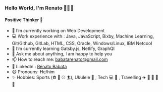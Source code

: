 ### Hello World, I'm Renato 👋👨‍💻 
#### Positive Thinker :star2:

- 🔭 I’m currently working on Web Development
- :computer: Work experience with : Java, JavaScript, Bixby, Machine Learning, Git/Github, GitLab, HTML, CSS, Oracle, Windows/Linux, IBM Netcool
- :blue_book: I’m currently learning Gatsby.js, Netlify, GraphQl 
- 💬 Ask me about anything, I am happy to help you
- 📫 How to reach me: babatarenato@gmail.com
- :briefcase: LinkedIn : [Renato Babata](https://www.linkedin.com/in/renato-babata/)
- 😄 Pronouns: He/him
- :sparkles: Hobbies: Sports (:soccer: :basketball: :baseball: :surfer:), Ukulele :musical_score: , Tech :computer: :iphone: , Travelling :airplane: :tram: :car: :bus: :ship:
